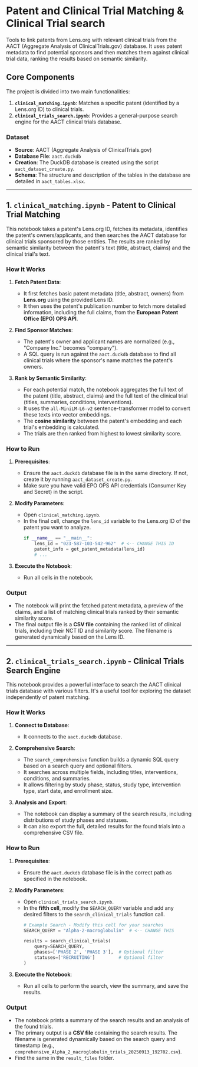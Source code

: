 # Patent and Clinical Trial Matching & Clinical Trial search

Tools to link patents from Lens.org with relevant clinical trials from the AACT (Aggregate Analysis of ClinicalTrials.gov) database. It uses patent metadata to find potential sponsors and then matches them against clinical trial data, ranking the results based on semantic similarity.

## Core Components

The project is divided into two main functionalities:

1.  **`clinical_matching.ipynb`**: Matches a specific patent (identified by a Lens.org ID) to clinical trials.
2.  **`clinical_trials_search.ipynb`**: Provides a general-purpose search engine for the AACT clinical trials database.

### Dataset

-   **Source**: AACT (Aggregate Analysis of ClinicalTrials.gov)
-   **Database File**: `aact.duckdb`
-   **Creation**: The DuckDB database is created using the script `aact_dataset_create.py`.
-   **Schema**: The structure and description of the tables in the database are detailed in `aact_tables.xlsx`.

---

## 1. `clinical_matching.ipynb` - Patent to Clinical Trial Matching

This notebook takes a patent's Lens.org ID, fetches its metadata, identifies the patent's owners/applicants, and then searches the AACT database for clinical trials sponsored by those entities. The results are ranked by semantic similarity between the patent's text (title, abstract, claims) and the clinical trial's text.

### How it Works

1.  **Fetch Patent Data**:
    -   It first fetches basic patent metadata (title, abstract, owners) from **Lens.org** using the provided Lens ID.
    -   It then uses the patent's publication number to fetch more detailed information, including the full claims, from the **European Patent Office (EPO) OPS API**.

2.  **Find Sponsor Matches**:
    -   The patent's owner and applicant names are normalized (e.g., "Company Inc." becomes "company").
    -   A SQL query is run against the `aact.duckdb` database to find all clinical trials where the sponsor's name matches the patent's owners.

3.  **Rank by Semantic Similarity**:
    -   For each potential match, the notebook aggregates the full text of the patent (title, abstract, claims) and the full text of the clinical trial (titles, summaries, conditions, interventions).
    -   It uses the `all-MiniLM-L6-v2` sentence-transformer model to convert these texts into vector embeddings.
    -   The **cosine similarity** between the patent's embedding and each trial's embedding is calculated.
    -   The trials are then ranked from highest to lowest similarity score.

### How to Run

1.  **Prerequisites**:
    -   Ensure the `aact.duckdb` database file is in the same directory. If not, create it by running `aact_dataset_create.py`.
    -   Make sure you have valid EPO OPS API credentials (Consumer Key and Secret) in the script.

2.  **Modify Parameters**:
    -   Open `clinical_matching.ipynb`.
    -   In the final cell, change the `lens_id` variable to the Lens.org ID of the patent you want to analyze.
        ```python
        if __name__ == "__main__":
            lens_id = "023-587-103-542-962"  # <-- CHANGE THIS ID
            patent_info = get_patent_metadata(lens_id)
            # ...
        ```

3.  **Execute the Notebook**:
    -   Run all cells in the notebook.

### Output

-   The notebook will print the fetched patent metadata, a preview of the claims, and a list of matching clinical trials ranked by their semantic similarity score.
-   The final output file is a **CSV file** containing the ranked list of clinical trials, including their NCT ID and similarity score. The filename is generated dynamically based on the Lens ID.

---

## 2. `clinical_trials_search.ipynb` - Clinical Trials Search Engine

This notebook provides a powerful interface to search the AACT clinical trials database with various filters. It's a useful tool for exploring the dataset independently of patent matching.

### How it Works

1.  **Connect to Database**:
    -   It connects to the `aact.duckdb` database.

2.  **Comprehensive Search**:
    -   The `search_comprehensive` function builds a dynamic SQL query based on a search query and optional filters.
    -   It searches across multiple fields, including titles, interventions, conditions, and summaries.
    -   It allows filtering by study phase, status, study type, intervention type, start date, and enrollment size.

3.  **Analysis and Export**:
    -   The notebook can display a summary of the search results, including distributions of study phases and statuses.
    -   It can also export the full, detailed results for the found trials into a comprehensive CSV file.

### How to Run

1.  **Prerequisites**:
    -   Ensure the `aact.duckdb` database file is in the correct path as specified in the notebook.

2.  **Modify Parameters**:
    -   Open `clinical_trials_search.ipynb`.
    -   In the **fifth cell**, modify the `SEARCH_QUERY` variable and add any desired filters to the `search_clinical_trials` function call.
        ```python
        # Example Search - Modify this cell for your searches
        SEARCH_QUERY = "Alpha-2-macroglobulin"  # <-- CHANGE THIS

        results = search_clinical_trials(
            query=SEARCH_QUERY,
            phases=['PHASE 2', 'PHASE 3'],  # Optional filter
            statuses=['RECRUITING']         # Optional filter
        )
        ```

3.  **Execute the Notebook**:
    -   Run all cells to perform the search, view the summary, and save the results.

### Output

-   The notebook prints a summary of the search results and an analysis of the found trials.
-   The primary output is a **CSV file** containing the search results. The filename is generated dynamically based on the search query and timestamp (e.g., `comprehensive_Alpha_2_macroglobulin_trials_20250913_192702.csv`).
- Find the same in the `result_files` folder.
